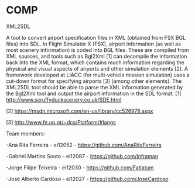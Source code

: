 # COMP
XML2SDL

A tool to convert airport specification files in XML (obtained from FSX BGL files) into
SDL. In Flight Simulator X (FSX), airport information (as well as most scenery
information) is coded into BGL files. These are compiled from XML sources, and tools
such as Bgl2Xml [1] can decompile the information back into the XML format, which
contains much information regarding the physical and visual aspects of airports and other
simulation elements [2].
A framework developed at LIACC (for multi-vehicle mission simulation) uses a cut-down
format for specifying airports [3] (among other elements). The XML2SDL tool should be
able to parse the XML information generated by the Bgl2Xml tool and output the airport
information in the SDL format.
[1] http://www.scruffyduckscenery.co.uk/SDE.html

[2] https://msdn.microsoft.com/en-us/library/cc526978.aspx

[3] http://www.fe.up.pt/~dcs/Platform/#langs



Team members:

-Ana Rita Ferreira - ei12052 - https://github.com/AnaRitaFerreira

-Gabriel Martins Souto - ei12087 - https://github.com/Inframan

-Jorge Filipe Teixeira - ei12030 - https://github.com/Fatiatum

-José Alberto Cardoso - ei12027 - https://github.com/JoseCardoso
